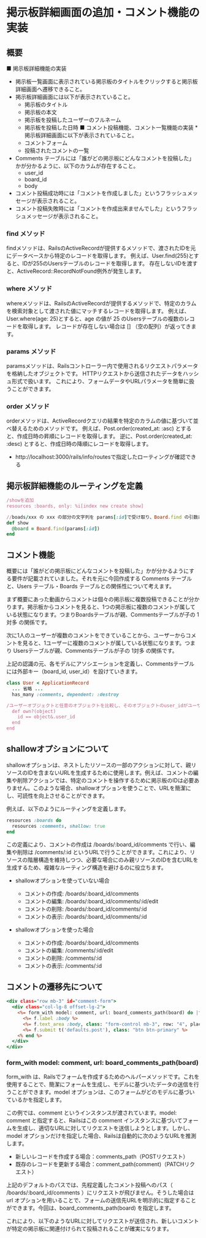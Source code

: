 # 掲示板詳細画面の追加・コメント機能の実装

## 概要
■ 掲示板詳細機能の実装
  * 掲示板一覧画面に表示されている掲示板のタイトルをクリックすると掲示板詳細画面へ遷移できること。
  * 掲示板詳細画面には以下が表示されていること。
    * 掲示板のタイトル
    * 掲示板の本文
    * 掲示板を投稿したユーザーのフルネーム
    * 掲示板を投稿した日時
■ コメント投稿機能、コメント一覧機能の実装
  *掲示板詳細画面に以下が表示されていること。
    * コメントフォーム
    * 投稿されたコメントの一覧
  * Comments テーブルには「誰がどの掲示板にどんなコメントを投稿した」かが分かるように、以下のカラムが存在すること。
    * user_id
    * board_id
    * body
  * コメント投稿成功時には「コメントを作成しました」というフラッシュメッセージが表示されること。
  * コメント投稿失敗時には「コメントを作成出来ませんでした」というフラッシュメッセージが表示されること。

### find メソッド
findメソッドは、RailsのActiveRecordが提供するメソッドで、渡されたIDを元にデータベースから特定のレコードを取得します。
例えば、User.find(255)とすると、IDが255のUsersテーブルのレコードを取得します。
存在しないIDを渡すと、ActiveRecord::RecordNotFound例外が発生します。

### where メソッド
whereメソッドは、RailsのActiveRecordが提供するメソッドで、特定のカラムを検索対象として渡された値にマッチするレコードを取得します。
例えば、User.where(age: 25)とすると、age の値が 25 のUsersテーブルの複数のレコードを取得します。
レコードが存在しない場合は [] （空の配列）が返ってきます。

### params メソッド
paramsメソッドは、Railsコントローラー内で使用されるリクエストパラメータを格納したオブジェクトです。
HTTPリクエストから送信されたデータをハッシュ形式で扱います。
これにより、フォームデータやURLパラメータを簡単に扱うことができます。

### order メソッド
orderメソッドは、ActiveRecordクエリの結果を特定のカラムの値に基づいて並べ替えるためのメソッドです。
例えば、Post.order(created_at: :asc) とすると、作成日時の昇順にレコードを取得します。
逆に、Post.order(created_at: :desc) とすると、作成日時の降順にレコードを取得します。

* http://localhost:3000/rails/info/routesで指定したローティングが確認できる

## 掲示板詳細機能のルーティングを定義
```ruby:config/routes.rb
/showを追加
resources :boards, only: %i[index new create show]
```

```ruby:app/contollers/boards_controller.rb
//boads/xxx の xxx の部分の文字列を params[:id]で受け取り、Board.find の引数に渡している。
def show
  @board = Board.find(params[:id])
end
```
## コメント機能
概要には「誰がどの掲示板にどんなコメントを投稿した」かが分かるようにする要件が記載されていました。それを元に今回作成する Comments テーブルと、Users テーブル・Boards テーブルとの関係性について考えます。

まず概要にあった動画からコメントは個々の掲示板に複数投稿できることが分かります。掲示板からコメントを見ると、1つの掲示板に複数のコメントが属している状態になります。つまりBoardsテーブルが親、Commentsテーブルが子の 1対多 の関係です。

次に1人のユーザーが複数のコメントをできていることから、ユーザーからコメントを見ると、1ユーザーに複数のコメントが属している状態になります。つまり Usersテーブルが親、Commentsテーブルが子の 1対多 の関係です。

上記の認識の元、各モデルにアソシエーションを定義し、Commentsテーブルには外部キー（board_id, user_id）を設けていきます。

```ruby:app/models/rser.rb
class User < ApplicationRecord
  ... 省略 ...
  has_many :comments, dependent: :destroy

/ユーザーオブジェクトと任意のオブジェクトを比較し、そのオブジェクトのuser_idがユーザーオブジェクトのidと一致するかどうかを確認する
  def own?(object)
    id == object&.user_id
  end
end
```
 ## shallowオプションについて
 shallowオプションは、ネストしたリソースの一部のアクションに対して、親リソースのIDを含まないURLを生成するために使用します。例えば、コメントの編集や削除アクションでは、特定のコメントを操作するために掲示板のIDは必要ありません。このような場合、shallowオプションを使うことで、URLを簡潔にし、可読性を向上させることができます。

例えば、以下のようにルーティングを定義します。
```ruby
resources :boards do
  resources :comments, shallow: true
end
```
この定義により、コメントの作成は /boards/:board_id/comments で行い、編集や削除は /comments/:id というURLで行うことができます。これにより、リソースの階層構造を維持しつつ、必要な場合にのみ親リソースのIDを含むURLを生成するため、複雑なルーティング構造を避けるのに役立ちます。
* shallowオプションを使っていない場合

  * コメントの作成: /boards/:board_id/comments
  * コメントの編集: /boards/:board_id/comments/:id/edit
  * コメントの削除: /boards/:board_id/comments/:id
  * コメントの表示: /boards/:board_id/comments/:id
* shallowオプションを使った場合

  * コメントの作成: /boards/:board_id/comments
  * コメントの編集: /comments/:id/edit
  * コメントの削除: /comments/:id
  * コメントの表示: /comments/:id

## コメントの遷移先について
```ruby:app/views/comments/_form.html.erb
<div class="row mb-3" id="comment-form">
  <div class="col-lg-8 offset-lg-2">
    <%= form_with model: comment, url: board_comments_path(board) do |f| %>
      <%= f.label :body %>
      <%= f.text_area :body, class: "form-control mb-3", row: "4", placeholder: Comment.human_attribute_name(:body) %>
      <%= f.submit t('defaults.post'), class: "btn btn-primary" %>
    <% end %>
  </div>
</div>
```
### form_with model: comment, url: board_comments_path(board) 
form_with は、Railsでフォームを作成するためのヘルパーメソッドです。これを使用することで、簡潔にフォームを生成し、モデルに基づいたデータの送信を行うことができます。model オプションは、このフォームがどのモデルに基づいているかを指定します。

この例では、comment というインスタンスが渡されています。model: comment と指定すると、Railsはこの comment インスタンスに基づいてフォームを生成し、適切なURLに対してリクエストを送信しようとします。しかし、model オプションだけを指定した場合、Railsは自動的に次のようなURLを推測します。

* 新しいレコードを作成する場合：comments_path（POSTリクエスト）
* 既存のレコードを更新する場合：comment_path(comment)（PATCHリクエスト）
  
上記のデフォルトのパスでは、先程定義したコメント投稿へのパス（ /boards/:board_id/comments ）にリクエストが飛びません。そうした場合は url オプションを用いることで、フォームの送信先URLを明示的に指定することができます。今回は、board_comments_path(board) を指定します。

これにより、以下のようなURLに対してリクエストが送信され、新しいコメントが特定の掲示板に関連付けられて投稿されることが確実になります。
